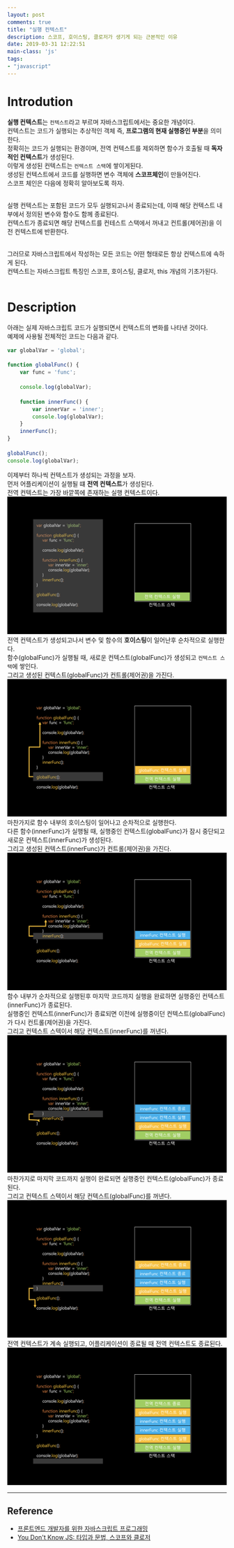 ```yaml
---
layout: post
comments: true
title: "실행 컨텍스트"
description: 스코프, 호이스팅, 클로저가 생기게 되는 근본적인 이유
date: 2019-03-31 12:22:51
main-class: 'js'
tags:
- "javascript"
---
```


# Introdution
**실행 컨텍스트**는 `컨텍스트`라고 부르며 자바스크립트에서는 중요한 개념이다.<br>
컨텍스트는 코드가 실행되는 추상적인 객체 즉, **프로그램의 현재 실행중인 부분**을 의미한다.<br>
정확히는 코드가 실행되는 환경이며, 전역 컨텍스트를 제외하면 함수가 호출될 때 **독자적인 컨텍스트**가 생성된다.<br>
이렇게 생성된 컨텍스트는 `컨텍스트 스택`에 쌓이게된다.<br>
생성된 컨텍스트에서 코드를 실행하면 변수 객체에 **스코프체인**이 만들어진다.<br>
스코프 체인은 다음에 정확히 알아보도록 하자.<br><br>

실행 컨텍스트는 포함된 코드가 모두 실행되고나서 종료되는데, 이때 해당 컨텍스트 내부에서 정의된 변수와 함수도 함께 종료된다.<br>
컨텍스트가 종료되면 해당 컨텍스트를 컨테스트 스택에서 꺼내고 컨트롤(제어권)을 이전 컨텍스트에 반환한다.<br><br>

그러므로 자바스크립트에서 작성하는 모든 코드는 어떤 형태로든 항상 컨텍스트에 속하게 된다.<br>
컨텍스트는 자바스크립트 특징인 스코프, 호이스팅, 클로저, this 개념의 기초가된다.<br><br>

# Description
아래는 실제 자바스크립트 코드가 실행되면서 컨텍스트의 변화를 나타낸 것이다.<br>
예제에 사용될 전체적인 코드는 다음과 같다.
```js
var globalVar = 'global';

function globalFunc() {
    var func = 'func';

    console.log(globalVar);

    function innerFunc() {
        var innerVar = 'inner';
        console.log(globalVar);
    }
    innerFunc();
}

globalFunc();
console.log(globalVar);
```
이제부터 하나씩 컨텍스트가 생성되는 과정을 보자.<br>
먼저 어플리케이션이 실행될 떄 **전역 컨텍스트**가 생성된다.<br>
전역 컨텍스트는 가장 바깥쪽에 존재하는 실행 컨텍스트이다.
![context1](/assets/img/js/context1.png)
<br>
전역 컨텍스트가 생성되고나서 변수 및 함수의 **호이스팅**이 일어난후 순차적으로 실행한다.<br>
함수(globalFunc)가 실행될 때, 새로운 컨텍스트(globalFunc)가 생성되고 `컨텍스트 스택`에 쌓인다.<br>
그리고 생성된 컨텍스트(globalFunc)가 컨트롤(제어권)을 가진다.
![context2](/assets/img/js/context2.png)
<br>
마찬가지로 함수 내부의 호이스팅이 일어나고 순차적으로 실행한다.<br>
다른 함수(innerFunc)가 실행될 때, 실행중인 컨텍스트(globalFunc)가 잠시 중단되고 새로운 컨텍스트(innerFunc)가 생성된다.<br>
그리고 생성된 컨텍스트(innerFunc)가 컨트롤(제어권)을 가진다.
![context3](/assets/img/js/context3.png)
<br>
함수 내부가 순차적으로 실행된후 마지막 코드까지 실행을 완료하면 실행중인 컨텍스트(innerFunc)가 종료된다.<br>
실행중인 컨텍스트(innerFunc)가 종료되면 이전에 실행중이던 컨텍스트(globalFunc)가 다시 컨트롤(제어권)을 가진다.<br>
그리고 컨텍스트 스텍이서 해당 컨텍스트(innerFunc)를 꺼낸다.
![context4](/assets/img/js/context4.png)
<br>
마찬가지로 마지막 코드까지 실행이 완료되면 실행중인 컨텍스트(globalFunc)가 종료된다.<br>
그리고 컨텍스트 스텍이서 해당 컨텍스트(globalFunc)를 꺼낸다.
![context5](/assets/img/js/context5.png)
<br>
전역 컨텍스트가 계속 실행되고, 어플리케이션이 종료될 때 전역 컨텍스트도 종료된다.
![context6](/assets/img/js/context6.png)

---
## Reference
- [프론트엔드 개발자를 위한 자바스크립트 프로그래밍](http://www.kyobobook.co.kr/product/detailViewKor.laf?ejkGb=KOR&mallGb=KOR&barcode=9788966260768&orderClick=LAG&Kc=)
- [You Don't Know JS: 타입과 문법, 스코프와 클로저](http://www.kyobobook.co.kr/product/detailViewKor.laf?ejkGb=KOR&mallGb=KOR&barcode=9788968488528&orderClick=LAH&Kc=)
